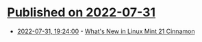 # [Published on 2022-07-31](index.md)

* [2022-07-31, 19:24:00](https://linux.slashdot.org/story/22/07/31/1922217/whats-new-in-linux-mint-21-cinnamon?utm_source=rss1.0mainlinkanon&utm_medium=feed) - [What's New in Linux Mint 21 Cinnamon](https://linux.slashdot.org/story/22/07/31/1922217/whats-new-in-linux-mint-21-cinnamon?utm_source=rss1.0mainlinkanon&utm_medium=feed)

